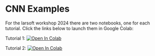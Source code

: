 # CNN Examples

For the larsoft workshop 2024 there are two notebooks, one for each tutorial. Click the links below to launch them in Google Colab:

Tutorial 1: [![Open In Colab](https://colab.research.google.com/assets/colab-badge.svg)](https://colab.research.google.com/github/lhwhitehead/CNNExamples/blob/main/lhw_larsoft_workshop_2024_image_classification.ipynb)

Tutorial 2: [![Open In Colab](https://colab.research.google.com/assets/colab-badge.svg)](https://colab.research.google.com/github/lhwhitehead/CNNExamples/blob/main/lhw_larsoft_workshop_2024_neutrino_classification.ipynb)
